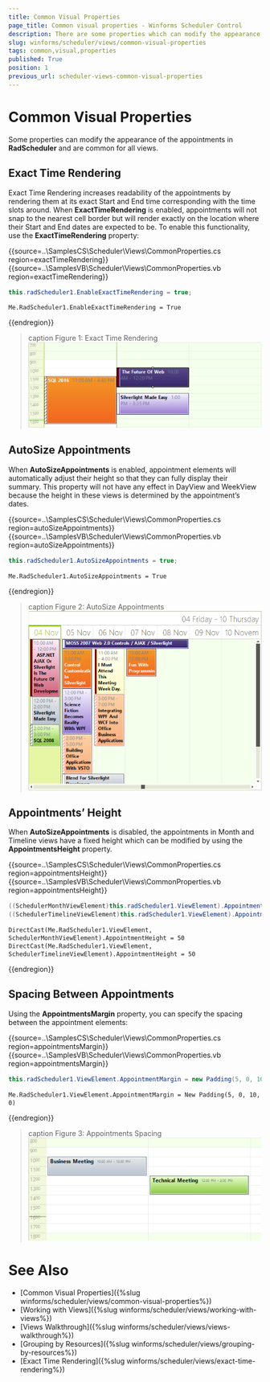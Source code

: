 ```yaml
---
title: Common Visual Properties
page_title: Common visual properties - Winforms Scheduler Control
description: There are some properties which can modify the appearance of the appointments in RadScheduler and are common for all views.
slug: winforms/scheduler/views/common-visual-properties
tags: common,visual,properties
published: True
position: 1
previous_url: scheduler-views-common-visual-properties
---
```


# Common Visual Properties

Some properties can modify the appearance of the appointments in __RadScheduler__ and are common for all views.

## Exact Time Rendering

Exact Time Rendering increases readability of the appointments by rendering them at its exact Start and End time corresponding  with the time slots around. When __ExactTimeRendering__ is enabled, appointments will not snap to the nearest cell border but will render exactly on the location where their Start and End dates are expected to be. To enable this functionality, use the __ExactTimeRendering__  property:

{{source=..\SamplesCS\Scheduler\Views\CommonProperties.cs region=exactTimeRendering}} 
{{source=..\SamplesVB\Scheduler\Views\CommonProperties.vb region=exactTimeRendering}} 

````C#
this.radScheduler1.EnableExactTimeRendering = true;

````
````VB.NET
Me.RadScheduler1.EnableExactTimeRendering = True

````

{{endregion}} 

>caption Figure 1: Exact Time Rendering
![scheduler-views-common-visual-properties 001](images/scheduler-views-common-visual-properties001.png)

## AutoSize Appointments

When __AutoSizeAppointments__ is enabled, appointment elements will automatically adjust their height so that they can fully display their summary. This property will not have any effect in DayView and WeekView because the height in these views is determined by the appointment’s dates.

{{source=..\SamplesCS\Scheduler\Views\CommonProperties.cs region=autoSizeAppointments}} 
{{source=..\SamplesVB\Scheduler\Views\CommonProperties.vb region=autoSizeAppointments}} 

````C#
this.radScheduler1.AutoSizeAppointments = true;

````
````VB.NET
Me.RadScheduler1.AutoSizeAppointments = True

````

{{endregion}} 

>caption Figure 2: AutoSize Appointments
![scheduler-views-common-visual-properties 002](images/scheduler-views-common-visual-properties002.png)

## Appointments’ Height

When __AutoSizeAppointments__ is disabled, the appointments in Month and Timeline views have a fixed height which can be modified by using the __AppointmentsHeight__ property.

{{source=..\SamplesCS\Scheduler\Views\CommonProperties.cs region=appointmentsHeight}} 
{{source=..\SamplesVB\Scheduler\Views\CommonProperties.vb region=appointmentsHeight}} 

````C#
((SchedulerMonthViewElement)this.radScheduler1.ViewElement).AppointmentHeight = 50;
((SchedulerTimelineViewElement)this.radScheduler1.ViewElement).AppointmentHeight = 50;

````
````VB.NET
DirectCast(Me.RadScheduler1.ViewElement, SchedulerMonthViewElement).AppointmentHeight = 50
DirectCast(Me.RadScheduler1.ViewElement, SchedulerTimelineViewElement).AppointmentHeight = 50

````

{{endregion}} 

## Spacing Between Appointments

Using the __AppointmentsMargin__ property, you can specify the spacing between the appointment elements:

{{source=..\SamplesCS\Scheduler\Views\CommonProperties.cs region=appointmentsMargin}} 
{{source=..\SamplesVB\Scheduler\Views\CommonProperties.vb region=appointmentsMargin}} 

````C#
this.radScheduler1.ViewElement.AppointmentMargin = new Padding(5, 0, 10, 0);

````
````VB.NET
Me.RadScheduler1.ViewElement.AppointmentMargin = New Padding(5, 0, 10, 0)

````

{{endregion}}

>caption Figure 3: Appointments Spacing
![scheduler-views-common-visual-properties 003](images/scheduler-views-common-visual-properties003.png)

# See Also

* [Common Visual Properties]({%slug winforms/scheduler/views/common-visual-properties%})
* [Working with Views]({%slug winforms/scheduler/views/working-with-views%})
* [Views Walkthrough]({%slug winforms/scheduler/views/views-walkthrough%})
* [Grouping by Resources]({%slug winforms/scheduler/views/grouping-by-resources%})
* [Exact Time Rendering]({%slug winforms/scheduler/views/exact-time-rendering%})
